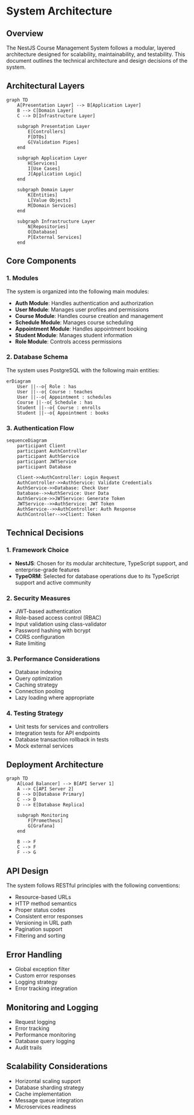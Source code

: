 # System Architecture

## Overview

The NestJS Course Management System follows a modular, layered architecture designed for scalability, maintainability, and testability. This document outlines the technical architecture and design decisions of the system.

## Architectural Layers

```mermaid
graph TD
    A[Presentation Layer] --> B[Application Layer]
    B --> C[Domain Layer]
    C --> D[Infrastructure Layer]
    
    subgraph Presentation Layer
        E[Controllers]
        F[DTOs]
        G[Validation Pipes]
    end
    
    subgraph Application Layer
        H[Services]
        I[Use Cases]
        J[Application Logic]
    end
    
    subgraph Domain Layer
        K[Entities]
        L[Value Objects]
        M[Domain Services]
    end
    
    subgraph Infrastructure Layer
        N[Repositories]
        O[Database]
        P[External Services]
    end
```

## Core Components

### 1. Modules

The system is organized into the following main modules:

- **Auth Module**: Handles authentication and authorization
- **User Module**: Manages user profiles and permissions
- **Course Module**: Handles course creation and management
- **Schedule Module**: Manages course scheduling
- **Appointment Module**: Handles appointment booking
- **Student Module**: Manages student information
- **Role Module**: Controls access permissions

### 2. Database Schema

The system uses PostgreSQL with the following main entities:

```mermaid
erDiagram
    User ||--o{ Role : has
    User ||--o{ Course : teaches
    User ||--o{ Appointment : schedules
    Course ||--o{ Schedule : has
    Student ||--o{ Course : enrolls
    Student ||--o{ Appointment : books
```

### 3. Authentication Flow

```mermaid
sequenceDiagram
    participant Client
    participant AuthController
    participant AuthService
    participant JWTService
    participant Database
    
    Client->>AuthController: Login Request
    AuthController->>AuthService: Validate Credentials
    AuthService->>Database: Check User
    Database-->>AuthService: User Data
    AuthService->>JWTService: Generate Token
    JWTService-->>AuthService: JWT Token
    AuthService-->>AuthController: Auth Response
    AuthController-->>Client: Token
```

## Technical Decisions

### 1. Framework Choice

- **NestJS**: Chosen for its modular architecture, TypeScript support, and enterprise-grade features
- **TypeORM**: Selected for database operations due to its TypeScript support and active community

### 2. Security Measures

- JWT-based authentication
- Role-based access control (RBAC)
- Input validation using class-validator
- Password hashing with bcrypt
- CORS configuration
- Rate limiting

### 3. Performance Considerations

- Database indexing
- Query optimization
- Caching strategy
- Connection pooling
- Lazy loading where appropriate

### 4. Testing Strategy

- Unit tests for services and controllers
- Integration tests for API endpoints
- Database transaction rollback in tests
- Mock external services

## Deployment Architecture

```mermaid
graph TD
    A[Load Balancer] --> B[API Server 1]
    A --> C[API Server 2]
    B --> D[Database Primary]
    C --> D
    D --> E[Database Replica]
    
    subgraph Monitoring
        F[Prometheus]
        G[Grafana]
    end
    
    B --> F
    C --> F
    F --> G
```

## API Design

The system follows RESTful principles with the following conventions:

- Resource-based URLs
- HTTP method semantics
- Proper status codes
- Consistent error responses
- Versioning in URL path
- Pagination support
- Filtering and sorting

## Error Handling

- Global exception filter
- Custom error responses
- Logging strategy
- Error tracking integration

## Monitoring and Logging

- Request logging
- Error tracking
- Performance monitoring
- Database query logging
- Audit trails

## Scalability Considerations

- Horizontal scaling support
- Database sharding strategy
- Cache implementation
- Message queue integration
- Microservices readiness 